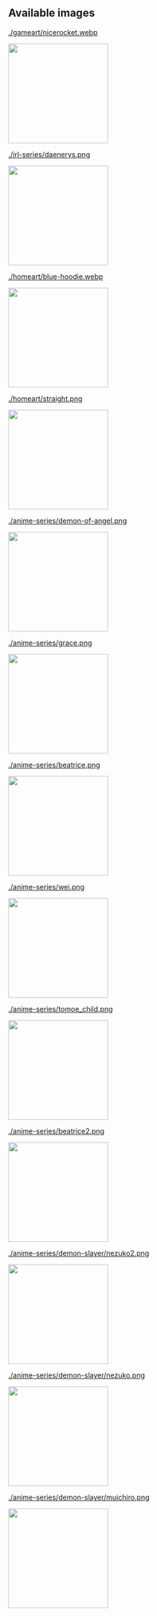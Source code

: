 ## Available images

[./gameart/nicerocket.webp](./gameart/nicerocket.webp)

<img src="./gameart/nicerocket.webp" width="200" />

[./irl-series/daenerys.png](./irl-series/daenerys.png)

<img src="./irl-series/daenerys.png" width="200" />

[./homeart/blue-hoodie.webp](./homeart/blue-hoodie.webp)

<img src="./homeart/blue-hoodie.webp" width="200" />

[./homeart/straight.png](./homeart/straight.png)

<img src="./homeart/straight.png" width="200" />

[./anime-series/demon-of-angel.png](./anime-series/demon-of-angel.png)

<img src="./anime-series/demon-of-angel.png" width="200" />

[./anime-series/grace.png](./anime-series/grace.png)

<img src="./anime-series/grace.png" width="200" />

[./anime-series/beatrice.png](./anime-series/beatrice.png)

<img src="./anime-series/beatrice.png" width="200" />

[./anime-series/wei.png](./anime-series/wei.png)

<img src="./anime-series/wei.png" width="200" />

[./anime-series/tomoe_child.png](./anime-series/tomoe_child.png)

<img src="./anime-series/tomoe_child.png" width="200" />

[./anime-series/beatrice2.png](./anime-series/beatrice2.png)

<img src="./anime-series/beatrice2.png" width="200" />

[./anime-series/demon-slayer/nezuko2.png](./anime-series/demon-slayer/nezuko2.png)

<img src="./anime-series/demon-slayer/nezuko2.png" width="200" />

[./anime-series/demon-slayer/nezuko.png](./anime-series/demon-slayer/nezuko.png)

<img src="./anime-series/demon-slayer/nezuko.png" width="200" />

[./anime-series/demon-slayer/muichiro.png](./anime-series/demon-slayer/muichiro.png)

<img src="./anime-series/demon-slayer/muichiro.png" width="200" />